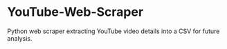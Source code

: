 # YouTube-Web-Scraper
Python web scraper extracting YouTube video details into a CSV for future analysis.
